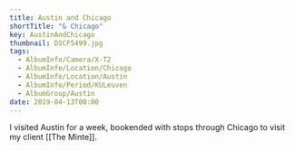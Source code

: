 ```yaml
---
title: Austin and Chicago
shortTitle: "& Chicago"
key: AustinAndChicago
thumbnail: DSCF5499.jpg
tags:
  - AlbumInfo/Camera/X-T2
  - AlbumInfo/Location/Chicago
  - AlbumInfo/Location/Austin
  - AlbumInfo/Period/KULeuven
  - AlbumGroup/Austin
date: 2019-04-13T00:00
---
```

I visited Austin for a week, bookended with stops through Chicago to visit my client [[The Minte]].
<!-- TODO Wil: add link once the case study exists -->

